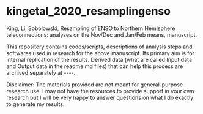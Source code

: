 # kingetal_2020_resamplingenso

King, Li, Sobolowski, Resampling of ENSO to Northern Hemisphere teleconnections: analyses on the Nov/Dec and Jan/Feb means, manuscript.

This repository contains codes/scripts, descriptions of analysis steps and softwares used in research for the above manuscript. Its primary aim is for internal replication of the results. Derived data (what are called Input data and Output data in the readme.md files) that can help this process are archived separately at ----. 

Disclaimer: The materials provided are not meant for general-purpose research use. I may not have the resources to provide support in your own research but I will be very happy to answer questions on what I do exactly to generate my results.   
